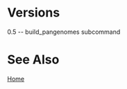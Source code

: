 # Versions

0.5 -- build_pangenomes subcommand


# See Also

[Home](https://github.com/czbiohub/iggtools/wiki/Home)
